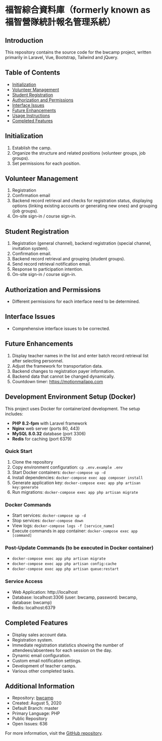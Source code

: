 # 福智綜合資料庫（formerly known as 福智營隊統計報名管理系統）

## Introduction
This repository contains the source code for the bwcamp project, written primarily in Laravel, Vue, Bootstrap, Tailwind and jQuery.

## Table of Contents
- [Initialization](#initialization)
- [Volunteer Management](#volunteer-management)
- [Student Registration](#student-registration)
- [Authorization and Permissions](#authorization-and-permissions)
- [Interface Issues](#interface-issues)
- [Future Enhancements](#future-enhancements)
- [Usage Instructions](#usage-instructions)
- [Completed Features](#completed-features)

## Initialization
1. Establish the camp.
2. Organize the structure and related positions (volunteer groups, job groups).
3. Set permissions for each position.

## Volunteer Management
1. Registration
2. Confirmation email
3. Backend record retrieval and checks for registration status, displaying options (linking existing accounts or generating new ones) and grouping (job groups).
4. On-site sign-in / course sign-in.

## Student Registration
1. Registration (general channel), backend registration (special channel, invitation system).
2. Confirmation email.
3. Backend record retrieval and grouping (student groups).
4. Send record retrieval notification email.
5. Response to participation intention.
6. On-site sign-in / course sign-in.

## Authorization and Permissions
- Different permissions for each interface need to be determined.

## Interface Issues
- Comprehensive interface issues to be corrected.

## Future Enhancements
1. Display teacher names in the list and enter batch record retrieval list after selecting personnel.
2. Adjust the framework for transportation data.
3. Backend changes to registration payer information.
4. Backend data that cannot be changed dynamically.
5. Countdown timer: https://motionmailapp.com

## Development Environment Setup (Docker)
This project uses Docker for containerized development. The setup includes:
- **PHP 8.2-fpm** with Laravel framework
- **Nginx** web server (ports 80, 443)
- **MySQL 8.0.32** database (port 3306)
- **Redis** for caching (port 6379)

### Quick Start
1. Clone the repository
2. Copy environment configuration: `cp .env.example .env`
3. Start Docker containers: `docker-compose up -d`
4. Install dependencies: `docker-compose exec app composer install`
5. Generate application key: `docker-compose exec app php artisan key:generate`
6. Run migrations: `docker-compose exec app php artisan migrate`

### Docker Commands
- Start services: `docker-compose up -d`
- Stop services: `docker-compose down`
- View logs: `docker-compose logs -f [service_name]`
- Execute commands in app container: `docker-compose exec app [command]`

### Post-Update Commands (to be executed in Docker container)
- `docker-compose exec app php artisan migrate`
- `docker-compose exec app php artisan config:cache`
- `docker-compose exec app php artisan queue:restart`

### Service Access
- Web Application: http://localhost
- Database: localhost:3306 (user: bwcamp, password: bwcamp, database: bwcamp)
- Redis: localhost:6379

## Completed Features
- Display sales account data.
- Registration system.
- Immediate registration statistics showing the number of attendees/absentees for each session on the day.
- Dynamic email configuration.
- Custom email notification settings.
- Development of teacher camps.
- Various other completed tasks.

## Additional Information
- Repository: [bwcamp](https://github.com/LZong-tw/bwcamp)
- Created: August 5, 2020
- Default Branch: master
- Primary Language: PHP
- Public Repository
- Open Issues: 636

For more information, visit the [GitHub repository](https://github.com/LZong-tw/bwcamp).
